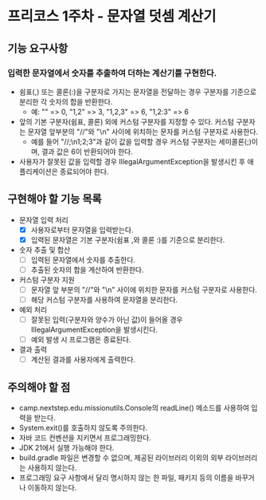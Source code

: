 # 프리코스 1주차 - 문자열 덧셈 계산기

## 기능 요구사항
### 입력한 문자열에서 숫자를 추출하여 더하는 계산기를 구현한다.
- 쉼표(,) 또는 콜론(:)을 구분자로 가지는 문자열을 전달하는 경우 구분자를 기준으로 분리한 각 숫자의 합을 반환한다.
  - 예: "" => 0, "1,2" => 3, "1,2,3" => 6, "1,2:3" => 6
- 앞의 기본 구분자(쉼표, 콜론) 외에 커스텀 구분자를 지정할 수 있다. 커스텀 구분자는 문자열 앞부분의 "//"와 "\n" 사이에 위치하는 문자를 커스텀 구분자로 사용한다.
  - 예를 들어 "//;\n1;2;3"과 같이 값을 입력할 경우 커스텀 구분자는 세미콜론(;)이며, 결과 값은 6이 반환되어야 한다.
- 사용자가 잘못된 값을 입력할 경우 IllegalArgumentException을 발생시킨 후 애플리케이션은 종료되어야 한다.

## 구현해야 할 기능 목록
- 문자열 입력 처리   
   - [x] 사용자로부터 문자열을 입력받는다. 
   - [x] 입력된 문자열은 기본 구분자(쉼표 ,와 콜론 :)를 기준으로 분리한다.
     
- 숫자 추출 및 합산   
   - [ ] 입력된 문자열에서 숫자를 추출한다.
   - [ ] 추출된 숫자의 합을 계산하여 반환한다.

- 커스텀 구분자 지원   
   - [ ] 문자열 앞 부분의 "//"와 "\n" 사이에 위치한 문자를 커스텀 구분자로 사용한다.
   - [ ] 해당 커스텀 구분자를 사용하여 문자열을 분리한다.

- 예외 처리   
   - [ ] 잘못된 입력(구분자와 양수가 아닌 값)이 들어올 경우 IllegalArgumentException을 발생시킨다.
   - [ ] 예외 발생 시 프로그램은 종료된다.

- 결과 출력   
   - [ ] 계산된 결과를 사용자에게 출력한다.

## 주의해야 할 점
- camp.nextstep.edu.missionutils.Console의 readLine() 메소드를 사용하여 입력을 받는다.
- System.exit()를 호출하지 않도록 주의한다.
- 자바 코드 컨벤션을 지키면서 프로그래밍한다.
- JDK 21에서 실행 가능해야 한다. 
- build.gradle 파일은 변경할 수 없으며, 제공된 라이브러리 이외의 외부 라이브러리는 사용하지 않는다.
- 프로그래밍 요구 사항에서 달리 명시하지 않는 한 파일, 패키지 등의 이름을 바꾸거나 이동하지 않는다.